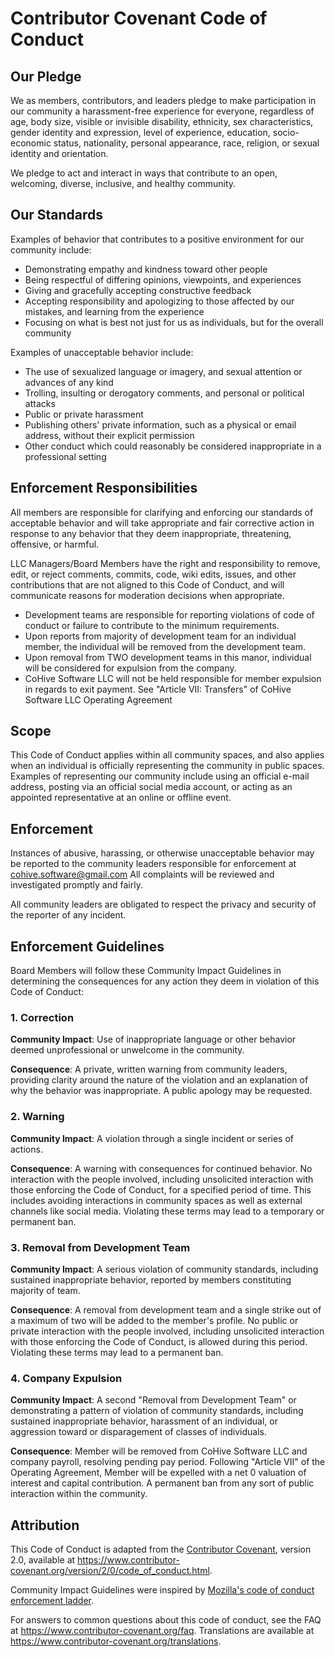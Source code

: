 # Contributor Covenant Code of Conduct

## Our Pledge

We as members, contributors, and leaders pledge to make participation in our
community a harassment-free experience for everyone, regardless of age, body
size, visible or invisible disability, ethnicity, sex characteristics, gender
identity and expression, level of experience, education, socio-economic status,
nationality, personal appearance, race, religion, or sexual identity
and orientation.

We pledge to act and interact in ways that contribute to an open, welcoming,
diverse, inclusive, and healthy community.

## Our Standards

Examples of behavior that contributes to a positive environment for our
community include:

* Demonstrating empathy and kindness toward other people
* Being respectful of differing opinions, viewpoints, and experiences
* Giving and gracefully accepting constructive feedback
* Accepting responsibility and apologizing to those affected by our mistakes,
  and learning from the experience
* Focusing on what is best not just for us as individuals, but for the
  overall community

Examples of unacceptable behavior include:

* The use of sexualized language or imagery, and sexual attention or
  advances of any kind
* Trolling, insulting or derogatory comments, and personal or political attacks
* Public or private harassment
* Publishing others' private information, such as a physical or email
  address, without their explicit permission
* Other conduct which could reasonably be considered inappropriate in a
  professional setting

## Enforcement Responsibilities

All members are responsible for clarifying and enforcing our standards of
acceptable behavior and will take appropriate and fair corrective action in
response to any behavior that they deem inappropriate, threatening, offensive,
or harmful.

LLC Managers/Board Members have the right and responsibility to remove, edit, or reject
comments, commits, code, wiki edits, issues, and other contributions that are
not aligned to this Code of Conduct, and will communicate reasons for moderation
decisions when appropriate.

* Development teams are responsible for reporting violations of code of conduct or
  failure to contribute to the minimum requirements.
* Upon reports from majority of development team for an individual member, the individual
  will be removed from the development team.
* Upon removal from TWO development teams in this manor, individual will be considered
  for expulsion from the company.
* CoHive Software LLC will not be held responsible for member expulsion in regards
  to exit payment. See "Article VII: Transfers" of CoHive Software LLC Operating Agreement

## Scope

This Code of Conduct applies within all community spaces, and also applies when
an individual is officially representing the community in public spaces.
Examples of representing our community include using an official e-mail address,
posting via an official social media account, or acting as an appointed
representative at an online or offline event.

## Enforcement

Instances of abusive, harassing, or otherwise unacceptable behavior may be
reported to the community leaders responsible for enforcement at
cohive.software@gmail.com
All complaints will be reviewed and investigated promptly and fairly.

All community leaders are obligated to respect the privacy and security of the
reporter of any incident.

## Enforcement Guidelines

Board Members will follow these Community Impact Guidelines in determining
the consequences for any action they deem in violation of this Code of Conduct:

### 1. Correction

**Community Impact**: Use of inappropriate language or other behavior deemed
unprofessional or unwelcome in the community.

**Consequence**: A private, written warning from community leaders, providing
clarity around the nature of the violation and an explanation of why the
behavior was inappropriate. A public apology may be requested.

### 2. Warning

**Community Impact**: A violation through a single incident or series
of actions.

**Consequence**: A warning with consequences for continued behavior. No
interaction with the people involved, including unsolicited interaction with
those enforcing the Code of Conduct, for a specified period of time. This
includes avoiding interactions in community spaces as well as external channels
like social media. Violating these terms may lead to a temporary or
permanent ban.

### 3. Removal from Development Team

**Community Impact**: A serious violation of community standards, including
sustained inappropriate behavior, reported by members constituting majority of team.

**Consequence**: A removal from development team and a single strike out of a maximum of two
will be added to the member's profile. No public or private interaction with the people involved,
including unsolicited interaction with those enforcing the Code of Conduct, is allowed during
this period. Violating these terms may lead to a permanent ban.

### 4. Company Expulsion

**Community Impact**: A second "Removal from Development Team" or demonstrating a pattern
of violation of community standards, including sustained inappropriate behavior,  harassment of an
individual, or aggression toward or disparagement of classes of individuals.

**Consequence**: Member will be removed from CoHive Software LLC and company payroll,
resolving pending pay period. Following "Article VII" of the Operating Agreement,
Member will be expelled with a net 0 valuation of interest and capital contribution.
A permanent ban from any sort of public interaction within the community.

## Attribution

This Code of Conduct is adapted from the [Contributor Covenant][homepage],
version 2.0, available at
https://www.contributor-covenant.org/version/2/0/code_of_conduct.html.

Community Impact Guidelines were inspired by [Mozilla's code of conduct
enforcement ladder](https://github.com/mozilla/diversity).

[homepage]: https://www.contributor-covenant.org

For answers to common questions about this code of conduct, see the FAQ at
https://www.contributor-covenant.org/faq. Translations are available at
https://www.contributor-covenant.org/translations.
